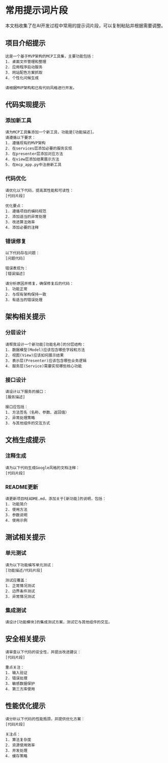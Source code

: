 # 常用提示词片段

本文档收集了在AI开发过程中常用的提示词片段，可以复制粘贴并根据需要调整。

## 项目介绍提示

```
这是一个基于MVP架构的MCP工具集，主要功能包括：
1. 桌面文件管理和整理
2. 应用程序启动服务
3. 网站配色方案抓取
4. 个性化问候生成

请根据MVP架构和已有代码风格进行开发。
```

## 代码实现提示

### 添加新工具

```
请为MCP工具集添加一个新工具，功能是[功能描述]。
请遵循以下要求：
1. 遵循现有的MVP架构
2. 在services层添加必要的服务实现
3. 在presenter层添加对应方法
4. 在view层添加结果展示方法
5. 在mcp_app.py中注册新工具
```

### 代码优化

```
请优化以下代码，提高其性能和可读性：
[代码片段]

优化要点：
1. 遵循项目的编码规范
2. 添加适当的异常处理
3. 改进算法效率
4. 添加必要的注释
```

### 错误修复

```
以下代码存在问题：
[问题代码]

错误表现为：
[错误描述]

请分析原因并修复，确保修复后的代码：
1. 功能正常
2. 与现有架构保持一致
3. 有适当的错误处理
```

## 架构相关提示

### 分层设计

```
请帮我设计一个新功能[功能名称]的分层结构：
1. 数据模型(Model)应该包含哪些字段和方法
2. 视图(View)应该如何展示结果
3. 表示层(Presenter)应该包含哪些业务逻辑
4. 服务层(Service)需要实现哪些核心功能
```

### 接口设计

```
请设计以下服务的接口：
[服务描述]

接口应包括：
1. 方法签名（名称、参数、返回值）
2. 异常处理策略
3. 与其他组件的交互方式
```

## 文档生成提示

### 注释生成

```
请为以下代码生成Google风格的文档注释：
[代码片段]
```

### README更新

```
请更新项目README.md，添加关于[新功能]的说明，包括：
1. 功能简介
2. 使用方法
3. 参数说明
4. 使用示例
```

## 测试相关提示

### 单元测试

```
请为以下功能编写单元测试：
[功能描述/代码片段]

测试应覆盖：
1. 正常情况测试
2. 边界条件测试
3. 异常情况测试
```

### 集成测试

```
请设计[功能模块]的集成测试方案，测试它与其他组件的交互。
```

## 安全相关提示

```
请审查以下代码的安全性，并提出改进建议：
[代码片段]

重点关注：
1. 输入验证
2. 错误处理
3. 敏感数据保护
4. 第三方库使用
```

## 性能优化提示

```
请分析以下代码的性能瓶颈，并提供优化方案：
[代码片段]

关注点：
1. 算法复杂度
2. 资源使用效率
3. 并发处理
4. 缓存策略
``` 
